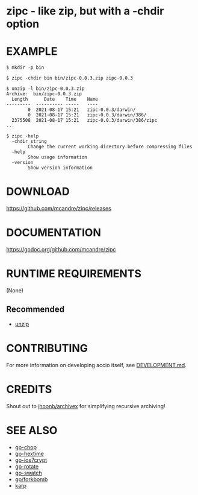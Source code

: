 # zipc - like zip, but with a -chdir option

# EXAMPLE

```console
$ mkdir -p bin

$ zipc -chdir bin bin/zipc-0.0.3.zip zipc-0.0.3

$ unzip -l bin/zipc-0.0.3.zip
Archive:  bin/zipc-0.0.3.zip
  Length      Date    Time    Name
---------  ---------- -----   ----
        0  2021-08-17 15:21   zipc-0.0.3/darwin/
        0  2021-08-17 15:21   zipc-0.0.3/darwin/386/
  2375508  2021-08-17 15:21   zipc-0.0.3/darwin/386/zipc
...

$ zipc -help
  -chdir string
        Change the current working directory before compressing files
  -help
        Show usage information
  -version
        Show version information
```

# DOWNLOAD

https://github.com/mcandre/zipc/releases

# DOCUMENTATION

https://godoc.org/github.com/mcandre/zipc

# RUNTIME REQUIREMENTS

(None)

## Recommended

* [unzip](https://linux.die.net/man/1/unzip)

# CONTRIBUTING

For more information on developing accio itself, see [DEVELOPMENT.md](DEVELOPMENT.md).

# CREDITS

Shout out to [jhoonb/archivex](https://github.com/jhoonb/archivex) for simplifying recursive archiving!

# SEE ALSO

* [go-chop](https://github.com/mcandre/go-chop)
* [go-hextime](https://github.com/mcandre/go-hextime)
* [go-ios7crypt](https://github.com/mcandre/go-ios7crypt)
* [go-rotate](https://github.com/mcandre/go-rotate)
* [go-swatch](https://github.com/mcandre/go-swatch)
* [go/forkbomb](https://github.com/mcandre/forkbombs/tree/master/go/forkbomb)
* [karp](https://github.com/mcandre/karp)
